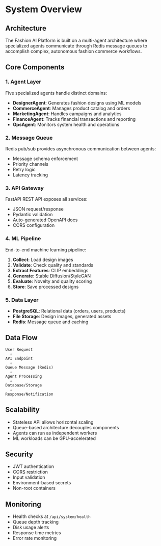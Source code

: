 # System Overview

## Architecture

The Fashion AI Platform is built on a multi-agent architecture where specialized agents communicate through Redis message queues to accomplish complex, autonomous fashion commerce workflows.

## Core Components

### 1. Agent Layer

Five specialized agents handle distinct domains:

- **DesignerAgent**: Generates fashion designs using ML models
- **CommerceAgent**: Manages product catalog and orders
- **MarketingAgent**: Handles campaigns and analytics
- **FinanceAgent**: Tracks financial transactions and reporting
- **OpsAgent**: Monitors system health and operations

### 2. Message Queue

Redis pub/sub provides asynchronous communication between agents:

- Message schema enforcement
- Priority channels
- Retry logic
- Latency tracking

### 3. API Gateway

FastAPI REST API exposes all services:

- JSON request/response
- Pydantic validation
- Auto-generated OpenAPI docs
- CORS configuration

### 4. ML Pipeline

End-to-end machine learning pipeline:

1. **Collect**: Load design images
2. **Validate**: Check quality and standards
3. **Extract Features**: CLIP embeddings
4. **Generate**: Stable Diffusion/StyleGAN
5. **Evaluate**: Novelty and quality scoring
6. **Store**: Save processed designs

### 5. Data Layer

- **PostgreSQL**: Relational data (orders, users, products)
- **File Storage**: Design images, generated assets
- **Redis**: Message queue and caching

## Data Flow

```
User Request
  ↓
API Endpoint
  ↓
Queue Message (Redis)
  ↓
Agent Processing
  ↓
Database/Storage
  ↓
Response/Notification
```

## Scalability

- Stateless API allows horizontal scaling
- Queue-based architecture decouples components
- Agents can run as independent workers
- ML workloads can be GPU-accelerated

## Security

- JWT authentication
- CORS restriction
- Input validation
- Environment-based secrets
- Non-root containers

## Monitoring

- Health checks at `/api/system/health`
- Queue depth tracking
- Disk usage alerts
- Response time metrics
- Error rate monitoring

